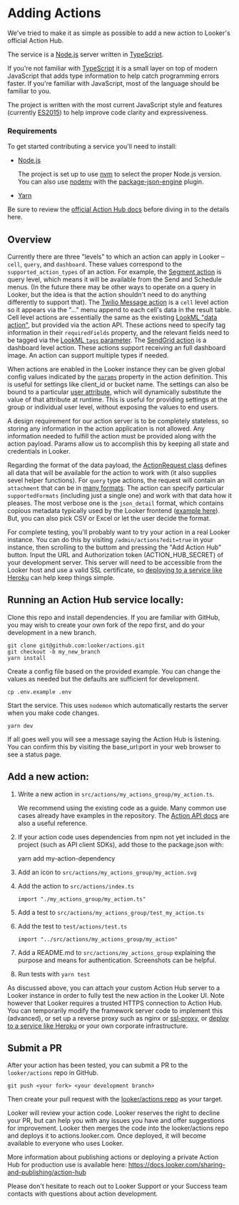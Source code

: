 # Adding Actions

We've tried to make it as simple as possible to add a new action to Looker's official Action Hub.

The service is a [Node.js](https://nodejs.org/) server written in [TypeScript](https://www.typescriptlang.org/).

If you're not familiar with [TypeScript](https://www.typescriptlang.org/) it is a small layer on top of modern JavaScript that adds type information to help catch programming errors faster. If you're familiar with JavaScript, most of the language should be familiar to you.

The project is written with the most current JavaScript style and features (currently [ES2015](https://en.wikipedia.org/wiki/ECMAScript#History)) to help improve code clarity and expressiveness.

### Requirements

To get started contributing a service you'll need to install:

- [Node.js](https://nodejs.org/)

   The project is set up to use [nvm](https://github.com/creationix/nvm) to select the proper Node.js version.
   You can also use [nodenv](https://github.com/nodenv/nodenv) with the [package-json-engine](https://github.com/nodenv/nodenv-package-json-engine) plugin.

- [Yarn](https://yarnpkg.com/en/)

Be sure to review the [official Action Hub docs](https://docs.looker.com/sharing-and-publishing/action-hub) before diving in to the details here.


## Overview

Currently there are three "levels" to which an action can apply in Looker – `cell`, `query`, and `dashboard`. These values correspond to the `supported_action_types` of an action. For example, the [Segment action](https://github.com/looker/actions/blob/master/src/actions/segment/segment.ts) is query level, which means it will be available from the Send and Schedule menus. (In the future there may be other ways to operate on a query in Looker, but the idea is that the action shouldn't need to do anything differently to support that). The [Twilio Message action](https://github.com/looker/actions/blob/master/src/actions/twilio/twilio_message.ts) is a `cell` level action so it appears via the "..." menu append to each cell's data in the result table. Cell level actions are essentially the same as the existing [LookML "data action"](https://discourse.looker.com/t/data-actions/3573), but provided via the action API. These actions need to specify tag information in their `requiredFields` property, and the relevant fields need to be tagged via the [LookML `tags` parameter](https://docs.looker.com/reference/field-params/tags). The [SendGrid action](https://github.com/looker/actions/blob/master/src/actions/sendgrid/sendgrid.ts) is a dashboard level action. These actions support receiving an full dashboard image. An action can support multiple types if needed.

When actions are enabled in the Looker instance they can be given global config values indicated by the [`params`](https://github.com/looker/actions/blob/master/src/actions/segment/segment.ts#L41) property in the action definition. This is useful for settings like client_id or bucket name. The settings can also be bound to a particular [user attribute](https://discourse.looker.com/t/user-attributes/3979), which will dynamically substitute the value of that attribute at runtime. This is useful for providing settings at the group or individual user level, without exposing the values to end users.

A design requirement for our action server is to be completely stateless, so storing any information in the action application is not allowed. Any information needed to fulfill the action must be provided along with the action payload. Params allow us to accomplish this by keeping all state and credentials in Looker.

Regarding the format of the data payload, the [ActionRequest class](https://github.com/looker/actions/blob/master/src/hub/action_request.ts#L65) defines all data that will be available for the action to work with (it also supplies sevel helper functions). For `query` type actions, the request will contain an `attachment` that can be in [many formats](https://github.com/looker/actions/blob/master/src/api_types/integration.ts#L17). The action can specify particular `supportedFormats` (including just a single one) and work with that data how it pleases. The most verbose one is the `json_detail` format, which contains copious metadata typically used by the Looker frontend ([example here](https://github.com/looker/actions/blob/master/docs/json_detail_example.json)). But, you can also pick CSV or Excel or let the user decide the format.

For complete testing, you'll probably want to try your action in a real Looker instance. You can do this by visiting `/admin/actions?edit=true` in your instance, then scrolling to the buttom and pressing the "Add Action Hub" button. Input the URL and Authorization token (ACTION_HUB_SECRET) of your development server. This server will need to be accessible from the Looker host and use a valid SSL certificate, so [deploying to a service like Heroku](https://github.com/looker/actions/blob/master/docs/deploying.md) can help keep things simple.

## Running an Action Hub service locally:

Clone this repo and install dependencies. If you are familiar with GitHub, you may wish to create your own fork of the repo first, and do your development in a new branch.

    git clone git@github.com:looker/actions.git
    git checkout -b my_new_branch
    yarn install

Create a config file based on the provided example. You can change the values as needed but the defaults are sufficient for development.

    cp .env.example .env 

Start the service. This uses `nodemon` which automatically restarts the server when you make code changes.

    yarn dev

If all goes well you will see a message saying the Action Hub is listening. You can confirm this by visiting the base_url:port in your web browser to see a status page.

## Add a new action:

1. Write a new action in `src/actions/my_actions_group/my_action.ts`. 

    We recommend using the existing code as a guide. Many common use cases already have examples in the repository. The [Action API docs](https://github.com/looker/actions/blob/master/docs/action_api.md) are also a useful reference.

1. If your action code uses dependencies from npm not yet included in the project (such as API client SDKs), add those to the package.json with:

    yarn add my-action-dependency

1. Add an icon to `src/actions/my_actions_group/my_action.svg`
1. Add the action to `src/actions/index.ts`

    `import "./my_actions_group/my_action.ts"`

1. Add a test to `src/actions/my_actions_group/test_my_action.ts`
1. Add the test to `test/actions/test.ts`

    `import "../src/actions/my_actions_group/my_action"`

1. Add a README.md to `src/actions/my_actions_group` explaining the purpose and means for authentication. Screenshots can be helpful.

1. Run tests with `yarn test`

As discussed above, you can attach your custom Action Hub server to a Looker instance in order to fully test the new action in the Looker UI. Note however that Looker requires a trusted HTTPS connection to Action Hub. You can temporarily modify the framework server code to implement this (advanced), or set up a reverse proxy such as nginx or [ssl-proxy](https://github.com/suyashkumar/ssl-proxy), or [deploy to a service like Heroku](https://github.com/looker/actions/blob/master/docs/deploying.md) or your own corporate infrastructure.

## Submit a PR

After your action has been tested, you can submit a PR to the `looker/actions` repo in GitHub.

    git push <your fork> <your development branch>

Then create your pull request with the [looker/actions repo](https://github.com/looker/actions) as your target.

Looker will review your action code. Looker reserves the right to decline your PR, but can help you with any issues you have and offer suggestions for improvement. Looker then merges the code into the looker/actions repo and deploys it to actions.looker.com. Once deployed, it will become available to everyone who uses Looker.

More information about publishing actions or deploying a private Action Hub for production use is available here: https://docs.looker.com/sharing-and-publishing/action-hub

Please don't hesitate to reach out to Looker Support or your Success team contacts with questions about action development.
